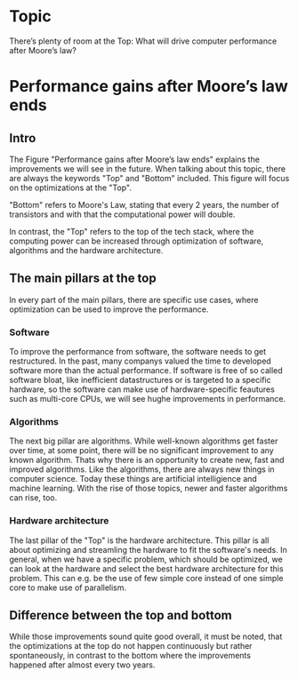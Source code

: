 # Topic

There’s plenty of room at the Top: What
will drive computer performance after Moore’s law?

# Performance gains after Moore’s law ends

## Intro

 The Figure "Performance gains after Moore’s law ends" explains the improvements we will see in the future. When talking about this topic, there are always the keywords "Top" and "Bottom" included. This figure will focus on the optimizations at the "Top".
 
 "Bottom" refers to Moore's Law, stating that every 2 years, the number of transistors and with that the computational power will double.

 In contrast, the "Top" refers to the top of the tech stack, where the computing power can be increased through optimization of software, algorithms and the hardware architecture.

## The main pillars at the top

In every part of the main pillars, there are specific use cases, where optimization can be used to improve the performance.

### Software
To improve the performance from software, the software needs to get restructured. In the past, many companys valued the time to developed software more than the actual performance. If software is free of so called software bloat, like inefficient datastructures or is targeted to a specific hardware, so the software can make use of hardware-specific feautures such as multi-core CPUs, we will see hughe improvements in performance.

### Algorithms
The next big pillar are algorithms. While well-known algorithms get faster over time, at some point, there will be no significant improvement to any known algorithm. Thats why  there is an opportunity to create new, fast and improved algorithms. Like the algorithms, there are always new things in computer science. Today these things are artificial intelligience and machine learning. With the rise of those topics, newer and faster algorithms can rise, too.

### Hardware architecture
The last pillar of the "Top" is the hardware architecture. This pillar is all about optimizing and streamling the hardware to fit the software's needs. In general, when we have a specific problem, which should be optimized, we can look at the hardware and select the best hardware architecture for this problem. This can e.g. be the use of few simple core instead of one simple core to make use of parallelism.

## Difference between the top and bottom

While those improvements sound quite good overall, it must be noted, that the optimizations at the top do not happen continuously but rather spontaneously, in contrast to the bottom where the improvements happened after almost every two years.